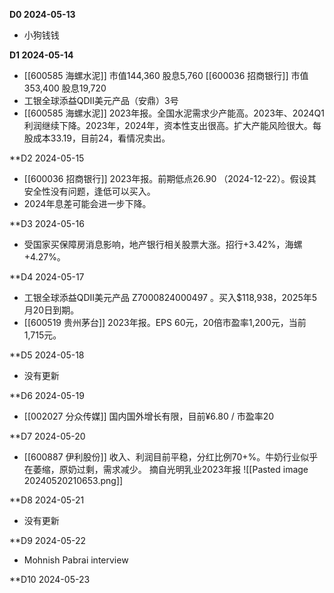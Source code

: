 **D0  2024-05-13**
* 小狗钱钱

**D1  2024-05-14**
* [[600585 海螺水泥]] 市值144,360 股息5,760  [[600036 招商银行]] 市值353,400 股息19,720
* 工银全球添益QDII美元产品（安鼎）3号
* [[600585 海螺水泥]] 2023年报。全国水泥需求少产能高。2023年、2024Q1利润继续下降。2023年，2024年，资本性支出很高。扩大产能风险很大。每股成本33.19，目前24，看情况卖出。

**D2 2024-05-15
* [[600036 招商银行]] 2023年报。前期低点26.90 （2024-12-22）。假设其安全性没有问题，逢低可以买入。
* 2024年息差可能会进一步下降。

**D3 2024-05-16
* 受国家买保障房消息影响，地产银行相关股票大涨。招行+3.42%，海螺+4.27%。

**D4 2024-05-17
* 工银全球添益QDII美元产品 Z7000824000497 。买入$118,938，2025年5月20日到期。
* [[600519 贵州茅台]] 2023年报。EPS 60元，20倍市盈率1,200元，当前1,715元。

**D5 2024-05-18
* 没有更新

**D6 2024-05-19
* [[002027 分众传媒]] 国内国外增长有限，目前¥6.80 / 市盈率20

**D7 2024-05-20
* [[600887 伊利股份]] 收入、利润目前平稳，分红比例70+%。牛奶行业似乎在萎缩，原奶过剩，需求减少。
摘自光明乳业2023年报
![[Pasted image 20240520210653.png]]

**D8 2024-05-21
* 没有更新

**D9 2024-05-22
* Mohnish Pabrai interview

**D10 2024-05-23










